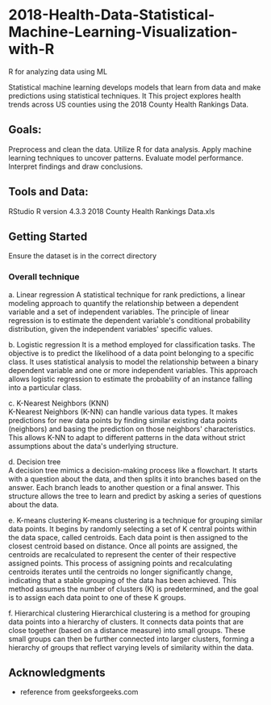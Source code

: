 # 2018-Health-Data-Statistical-Machine-Learning-Visualization-with-R
R for analyzing data using ML 

Statistical machine learning develops models that learn from data and make predictions using statistical techniques. It This project explores health trends across US counties using the 2018 County Health Rankings Data.

## Goals:
Preprocess and clean the data.
Utilize R for data analysis.
Apply machine learning techniques to uncover patterns.
Evaluate model performance.
Interpret findings and draw conclusions.

## Tools and Data:
RStudio
R version 4.3.3
2018 County Health Rankings Data.xls

## Getting Started

Ensure the dataset is in the correct directory


### Overall technique

a. Linear regression 
A statistical technique for rank predictions, a linear modeling approach to quantify the relationship between a dependent variable and a set of independent variables. The principle of linear regression is to estimate the dependent variable's conditional probability distribution, given the independent variables' specific values. 

b. Logistic regression 
It is a method employed for classification tasks. The objective is to predict the likelihood of a data point belonging to a specific class. It uses statistical analysis to model the relationship between a binary dependent variable and one or more independent variables. This approach allows logistic regression to estimate the probability of an instance falling into a particular class. 

c. K-Nearest Neighbors (KNN)  
K-Nearest Neighbors (K-NN) can handle various data types. It makes predictions for new data points by finding similar existing data points (neighbors) and basing the prediction on those neighbors' characteristics. This allows K-NN to adapt to different patterns in the data without strict assumptions about the data's underlying structure. 

d. Decision tree  
A decision tree mimics a decision-making process like a flowchart. It starts with a question about the data, and then splits it into branches based on the answer. Each branch leads to another question or a final answer. This structure allows the tree to learn and predict by asking a series of questions about the data. 

e. K-means clustering 
K-means clustering is a technique for grouping similar data points. It begins by randomly selecting a set of K central points within the data space, called centroids. Each data point is then assigned to the closest centroid based on distance. Once all points are assigned, the centroids are recalculated to represent the center of their respective assigned points. This process of assigning points and recalculating centroids iterates until the centroids no longer significantly change, indicating that a stable grouping of the data has been achieved. This method assumes the number of clusters (K) is predetermined, and the goal is to assign each data point to one of these K groups.

f. Hierarchical clustering 
Hierarchical clustering is a method for grouping data points into a hierarchy of clusters. It connects data points that are close together (based on a distance measure) into small groups. These small groups can then be further connected into larger clusters, forming a hierarchy of groups that reflect varying levels of similarity within the data. 

## Acknowledgments

* reference from geeksforgeeks.com
